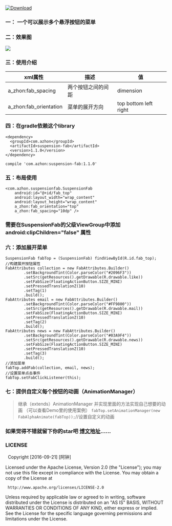 [ ![Download](https://api.bintray.com/packages/azhon/azhon/suspension-fab/images/download.svg?version=1.1.0) ](https://bintray.com/azhon/azhon/suspension-fab/1.1.0/link)
### 一： 一个可以展示多个悬浮按钮的菜单

### 二：效果图

<img src="https://github.com/azhong1011/SuspensionFAB/blob/master/screenshot/suspension.gif"/>

### 三：使用介绍
xml属性   | 描述 | 值
-------- | --- | ---
a_zhon:fab_spacing | 两个按钮之间的间距 | dimension
a_zhon:fab_orientation| 菜单的展开方向 | top bottom left right

### 四：在gradle依赖这个library
```
<dependency>
  <groupId>com.azhon</groupId>
  <artifactId>suspension-fab</artifactId>
  <version>1.1.0</version>
</dependency>

compile 'com.azhon:suspension-fab:1.1.0'
```
### 五：布局使用
```
<com.azhon.suspensionfab.SuspensionFab
    android:id="@+id/fab_top"
    android:layout_width="wrap_content"
    android:layout_height="wrap_content"
    a_zhon:fab_orientation="top"
    a_zhon:fab_spacing="10dp" />
```
### 需要在SuspensionFab的父级ViewGroup中添加android:clipChildren="false" 属性

### 六：添加展开菜单
```
SuspensionFab fabTop = (SuspensionFab) findViewById(R.id.fab_top);
//构建展开按钮属性
FabAttributes collection = new FabAttributes.Builder()
        .setBackgroundTint(Color.parseColor("#2096F3"))
        .setSrc(getResources().getDrawable(R.drawable.like))
        .setFabSize(FloatingActionButton.SIZE_MINI)
        .setPressedTranslationZ(10)
        .setTag(1)
        .build();
FabAttributes email = new FabAttributes.Builder()
        .setBackgroundTint(Color.parseColor("#FF9800"))
        .setSrc(getResources().getDrawable(R.drawable.mail))
        .setFabSize(FloatingActionButton.SIZE_MINI)
        .setPressedTranslationZ(10)
        .setTag(2)
        .build();
FabAttributes news = new FabAttributes.Builder()
        .setBackgroundTint(Color.parseColor("#03A9F4"))
        .setSrc(getResources().getDrawable(R.drawable.news))
        .setFabSize(FloatingActionButton.SIZE_MINI)
        .setPressedTranslationZ(10)
        .setTag(3)
        .build();
//添加菜单
fabTop.addFab(collection, email, news);
//设置菜单点击事件
fabTop.setFabClickListener(this);
```
### 七：提供自定义每个按钮的动画（AnimationManager）
> 继承（extends）AnimationManager 并实现里面的方法实现自己想要的动画 （可以查看Demo里的使用案例）
`fabTop.setAnimationManager(new FabAlphaAnimate(fabTop));`//设置自定义的动画
### 如果觉得不错就留下你的star吧 [博文地址](http://blog.csdn.net/a_zhon/article/details/74086025)......
### LICENSE
   Copyright [2016-09-21] [阿钟]

   Licensed under the Apache License, Version 2.0 (the "License");
   you may not use this file except in compliance with the License.
   You may obtain a copy of the License at

     http://www.apache.org/licenses/LICENSE-2.0

   Unless required by applicable law or agreed to in writing, software
   distributed under the License is distributed on an "AS IS" BASIS,
   WITHOUT WARRANTIES OR CONDITIONS OF ANY KIND, either express or implied.
   See the License for the specific language governing permissions and
   limitations under the License.
